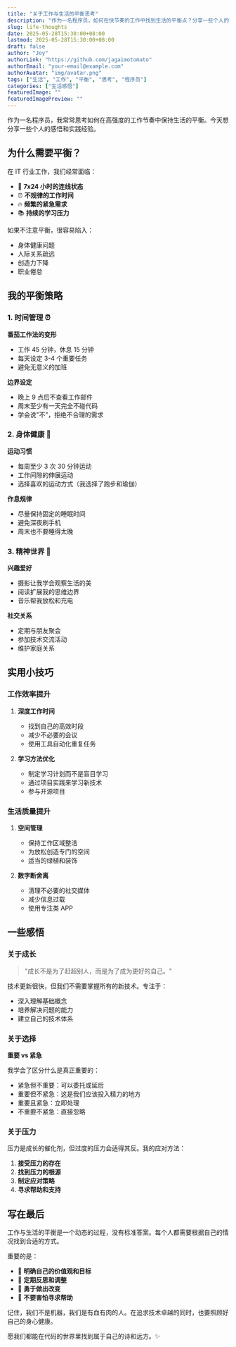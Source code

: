 ```yaml
---
title: "关于工作与生活的平衡思考"
description: "作为一名程序员，如何在快节奏的工作中找到生活的平衡点？分享一些个人的思考和实践经验。"
slug: life-thoughts
date: 2025-05-28T15:30:00+08:00
lastmod: 2025-05-28T15:30:00+08:00
draft: false
author: "Joy"
authorLink: "https://github.com/jagaimotomato"
authorEmail: "your-email@example.com"
authorAvatar: "img/avatar.png"
tags: ["生活", "工作", "平衡", "思考", "程序员"]
categories: ["生活感悟"]
featuredImage: ""
featuredImagePreview: ""
---
```


作为一名程序员，我常常思考如何在高强度的工作节奏中保持生活的平衡。今天想分享一些个人的感悟和实践经验。

<!--more-->

## 为什么需要平衡？

在 IT 行业工作，我们经常面临：

- 📱 **7x24 小时的连线状态**
- ⏰ **不规律的工作时间**
- 🔥 **频繁的紧急需求**
- 📚 **持续的学习压力**

如果不注意平衡，很容易陷入：

- 身体健康问题
- 人际关系疏远
- 创造力下降
- 职业倦怠

## 我的平衡策略

### 1. 时间管理 ⏰

**番茄工作法的变形**

- 工作 45 分钟，休息 15 分钟
- 每天设定 3-4 个重要任务
- 避免无意义的加班

**边界设定**

- 晚上 9 点后不查看工作邮件
- 周末至少有一天完全不碰代码
- 学会说"不"，拒绝不合理的需求

### 2. 身体健康 💪

**运动习惯**

- 每周至少 3 次 30 分钟运动
- 工作间隙的伸展运动
- 选择喜欢的运动方式（我选择了跑步和瑜伽）

**作息规律**

- 尽量保持固定的睡眠时间
- 避免深夜刷手机
- 周末也不要睡得太晚

### 3. 精神世界 🧠

**兴趣爱好**

- 摄影让我学会观察生活的美
- 阅读扩展我的思维边界
- 音乐帮我放松和充电

**社交关系**

- 定期与朋友聚会
- 参加技术交流活动
- 维护家庭关系

## 实用小技巧

### 工作效率提升

1. **深度工作时间**

   - 找到自己的高效时段
   - 减少不必要的会议
   - 使用工具自动化重复任务

2. **学习方法优化**
   - 制定学习计划而不是盲目学习
   - 通过项目实践来学习新技术
   - 参与开源项目

### 生活质量提升

1. **空间管理**

   - 保持工作区域整洁
   - 为放松创造专门的空间
   - 适当的绿植和装饰

2. **数字断舍离**
   - 清理不必要的社交媒体
   - 减少信息过载
   - 使用专注类 APP

## 一些感悟

### 关于成长

> "成长不是为了赶超别人，而是为了成为更好的自己。"

技术更新很快，但我们不需要掌握所有的新技术。专注于：

- 深入理解基础概念
- 培养解决问题的能力
- 建立自己的技术体系

### 关于选择

**重要 vs 紧急**

我学会了区分什么是真正重要的：

- 紧急但不重要：可以委托或延后
- 重要但不紧急：这是我们应该投入精力的地方
- 重要且紧急：立即处理
- 不重要不紧急：直接忽略

### 关于压力

压力是成长的催化剂，但过度的压力会适得其反。我的应对方法：

1. **接受压力的存在**
2. **找到压力的根源**
3. **制定应对策略**
4. **寻求帮助和支持**

## 写在最后

工作与生活的平衡是一个动态的过程，没有标准答案。每个人都需要根据自己的情况找到合适的方式。

重要的是：

- 🎯 **明确自己的价值观和目标**
- 🔄 **定期反思和调整**
- 💪 **勇于做出改变**
- 🤝 **不要害怕寻求帮助**

记住，我们不是机器，我们是有血有肉的人。在追求技术卓越的同时，也要照顾好自己的身心健康。

愿我们都能在代码的世界里找到属于自己的诗和远方。✨
